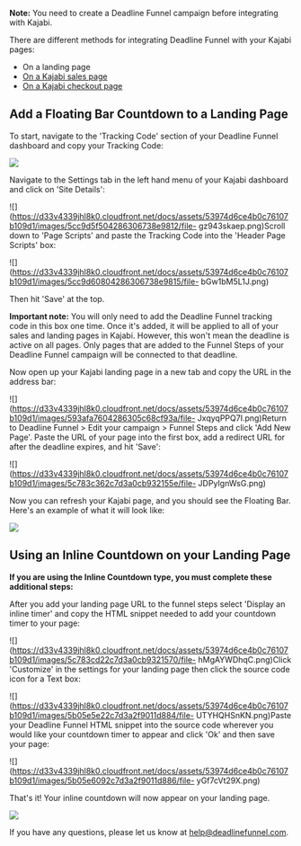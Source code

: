 **Note:**  You need to create a Deadline Funnel campaign before integrating
with Kajabi.

There are different methods for integrating Deadline Funnel with your Kajabi
pages:

  * On a landing page
  * [On a Kajabi sales page](https://documentation.deadlinefunnel.com/article/454-how-to-add-a-countdown-to-a-kajabi-sales-page)
  * [On a Kajabi checkout page](https://documentation.deadlinefunnel.com/article/561-how-to-add-a-deadline-funnel-countdown-to-a-kajabi-checkout-page)

##

## Add a Floating Bar Countdown to a Landing Page

To start, navigate to the 'Tracking Code' section of your Deadline Funnel
dashboard and copy your Tracking Code:

![](https://d33v4339jhl8k0.cloudfront.net/docs/assets/53974d6ce4b0c76107b109d1/images/5c65c2862c7d3a66e32e7873/file-p3lBofFRVd.png)

Navigate to the Settings tab in the left hand menu of your Kajabi dashboard
and click on 'Site Details':

![](https://d33v4339jhl8k0.cloudfront.net/docs/assets/53974d6ce4b0c76107b109d1/images/5cc9d5f504286306738e9812/file-
gz943skaep.png)Scroll down to 'Page Scripts' and paste the Tracking Code into
the 'Header Page Scripts' box:

![](https://d33v4339jhl8k0.cloudfront.net/docs/assets/53974d6ce4b0c76107b109d1/images/5cc9d60804286306738e9815/file-
bGw1bM5L1J.png)

Then hit 'Save' at the top.

**Important note:** You will only need to add the Deadline Funnel tracking
code in this box one time. Once it's added, it will be applied to all of your
sales and landing pages in Kajabi. However, this won't mean the deadline is
active on all pages. Only pages that are added to the Funnel Steps of your
Deadline Funnel campaign will be connected to that deadline.

Now open up your Kajabi landing page in a new tab and copy the URL in the
address bar:

![](https://d33v4339jhl8k0.cloudfront.net/docs/assets/53974d6ce4b0c76107b109d1/images/593afa7604286305c68cf93a/file-
JxqyqPPQ7I.png)Return to Deadline Funnel > Edit your campaign > Funnel Steps
and click 'Add New Page'. Paste the URL of your page into the first box, add a
redirect URL for after the deadline expires, and hit 'Save':

![](https://d33v4339jhl8k0.cloudfront.net/docs/assets/53974d6ce4b0c76107b109d1/images/5c783c362c7d3a0cb932155e/file-
JDPyIgnWsG.png)

Now you can refresh your Kajabi page, and you should see the Floating Bar.
Here's an example of what it will look like:

![](https://d33v4339jhl8k0.cloudfront.net/docs/assets/53974d6ce4b0c76107b109d1/images/5c65c0a12c7d3a66e32e783a/file-r2622Bfum3.png)

## Using an Inline Countdown on your Landing Page

**If you are using the Inline Countdown type, you must complete these
additional steps:**

After you add your landing page URL to the funnel steps select 'Display an
inline timer' and copy the HTML snippet needed to add your countdown timer to
your page:

![](https://d33v4339jhl8k0.cloudfront.net/docs/assets/53974d6ce4b0c76107b109d1/images/5c783cd22c7d3a0cb9321570/file-
hMgAYWDhqC.png)Click 'Customize' in the settings for your landing page then
click the source code icon for a Text box:

![](https://d33v4339jhl8k0.cloudfront.net/docs/assets/53974d6ce4b0c76107b109d1/images/5b05e5e22c7d3a2f9011d884/file-
UTYHQHSnKN.png)Paste your Deadline Funnel HTML snippet into the source code
wherever you would like your countdown timer to appear and click 'Ok' and then
save your page:

![](https://d33v4339jhl8k0.cloudfront.net/docs/assets/53974d6ce4b0c76107b109d1/images/5b05e6092c7d3a2f9011d886/file-
yGf7cVt29X.png)

That's it! Your inline countdown will now appear on your landing page.

![](https://d33v4339jhl8k0.cloudfront.net/docs/assets/53974d6ce4b0c76107b109d1/images/5b05e6550428635ba8b2a9fd/file-2OiXjb3I8r.png)

If you have any questions, please let us know at
[help@deadlinefunnel.com](mailto:mailto:help@deadlinefunnel.com).

